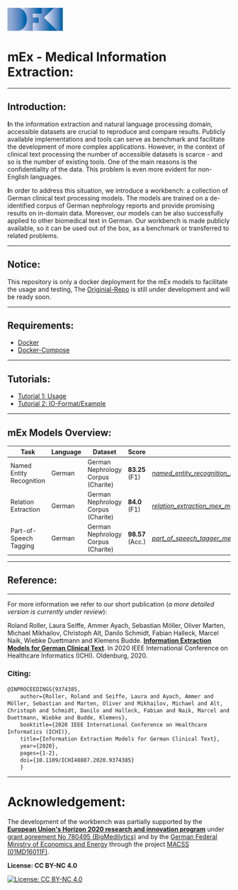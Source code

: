 [![Logo](Documentation/DFKI_Logo_smallest.jpg)](https://www.dfki.de/web/)

# mEx - Medical Information Extraction:

---
## Introduction:
**I**n the information extraction and natural language processing domain,
accessible datasets are crucial to reproduce and compare results.
Publicly available implementations and tools can serve as benchmark and
facilitate the development of more complex applications. However, in the
context of clinical text processing the number of accessible datasets is
scarce - and so is the number of existing tools. One of the main reasons
is the confidentiality of the data. This problem is even more evident
for non-English languages.

**I**n order to address this situation, we introduce a workbench: a
collection of German clinical text processing models. The models are
trained on a de-identified corpus of German nephrology reports and
provide promising results on in-domain data. Moreover, our models can be
also successfully applied to other biomedical text in German. Our
workbench is made publicly available, so it can be used out of the box,
as a benchmark or transferred to related problems.

---

## Notice:
This repository is only a docker deployment for the mEx models to facilitate the usage and testing, The [Originial-Repo](https://github.com/DFKI-NLP/mEx_medical_information_extraction)
is still under development and will be ready soon.

---

## Requirements:
- [Docker](https://docs.docker.com/get-docker/)
- [Docker-Compose](https://docs.docker.com/compose/install/)

---

## Tutorials:
* [Tutorial 1: Usage](Documentation/Usage.md)
* [Tutorial 2: IO-Format/Example](Documentation/Example.md)


---

## mEx Models Overview:

| Task | Language | Dataset | Score | Download Model|
| -------------------------------  | ---  | ----------- | ---------------- | ------------- |
| Named Entity Recognition |German | German Nephrology Corpus (Charite)   |  **83.25** (F1)  | [*named_entity_recognition_mex_model(custom_flair_embeddings).pt*](https://cloud.dfki.de/owncloud/index.php/s/WWbnqJ6N8gQQWMD/download)|
| Relation Extraction |German | German Nephrology Corpus (Charite)   |  **84.0** (F1)  | [*relation_extraction_mex_model(Custom_Word_Concept_Relative_Embeddings).pt*](https://cloud.dfki.de/owncloud/index.php/s/cDHpdckyPx72gdY/download)|
| Part-of-Speech Tagging |German| German Nephrology Corpus (Charite)  | **98.57** (Acc.) | [*part_of_speech_tagger_mex_model(default_word_flair_embeddings).pt*](https://cloud.dfki.de/owncloud/index.php/s/e7G9deea7eRksCY/download)|

---

## Reference:

---
For more information we refer to our short publication (_a more detailed
version is currently under review_):

Roland Roller, Laura Seiffe, Ammer Ayach, Sebastian Möller, Oliver
Marten, Michael Mikhailov, Christoph Alt, Danilo Schmidt, Fabian
Halleck, Marcel Naik, Wiebke Duettmann and Klemens Budde.  [**Information
Extraction Models for German Clinical Text**](https://ieeexplore.ieee.org/document/9374385). In 2020 IEEE International
Conference on Healthcare Informatics (ICHI). Oldenburg, 2020.

### Citing:

```
@INPROCEEDINGS{9374385,  
    author={Roller, Roland and Seiffe, Laura and Ayach, Ammer and Möller, Sebastian and Marten, Oliver and Mikhailov, Michael and Alt, Christoph and Schmidt, Danilo and Halleck, Fabian and Naik, Marcel and Duettmann, Wiebke and Budde, Klemens},  
    booktitle={2020 IEEE International Conference on Healthcare Informatics (ICHI)},   
    title={Information Extraction Models for German Clinical Text},   
    year={2020},  
    pages={1-2},  
    doi={10.1109/ICHI48887.2020.9374385}
    }
```

---

# Acknowledgement:
The development of the workbench was partially supported 
by the [**European Union's Horizon 2020 research and innovation program**](https://ec.europa.eu/programmes/horizon2020/) 
under [grant agreement No 780495 (BigMedilytics)](https://cordis.europa.eu/project/id/780495)
and by the [German Federal Ministry of Economics 
and Energy](https://www.bmwi.de/Navigation/EN/Home/home.html) through the project [MACSS (01MD16011F)](http://macss.dfki.de/).

**License: CC BY-NC 4.0** 

[![License: CC BY-NC 4.0](https://i.creativecommons.org/l/by-nc/4.0/88x31.png)](https://creativecommons.org/licenses/by-nc/4.0/)
